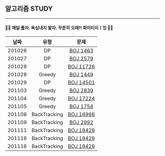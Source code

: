 ## 알고리즘 STUDY

----------------

#### 🙋‍♀️ 매일 풀자. 욕심내지 말자. 꾸준히 오래!! 화이티이ㅣ잉 🙋‍♀️


|날짜|유형|문제|
|:--------:|:-------:|:-----------:|
|201026|DP|[BOJ 1463](https://www.acmicpc.net/problem/1463)
|201027|DP|[BOJ 2579](https://www.acmicpc.net/problem/2579)
|201028|DP|[BOJ 11726](https://www.acmicpc.net/problem/11726)
|201028|Greedy|[BOJ 1449](https://www.acmicpc.net/problem/1449)
|201029|DP|[BOJ 14501](https://www.acmicpc.net/problem/14501)
|201103|Greedy|[BOJ 2839](https://www.acmicpc.net/problem/2839)
|201104|Greedy|[BOJ 17224](https://www.acmicpc.net/problem/17224)
|201105|Greedy|[BOJ 1758](https://www.acmicpc.net/problem/1758)
|201106|BackTracking|[BOJ 16968](https://www.acmicpc.net/problem/16968)
|201109|BackTracking|[BOJ 2992](https://www.acmicpc.net/problem/2992)
|201111|BackTracking|[BOJ 18429](https://www.acmicpc.net/problem/18429)
|201116|BackTracking|[BOJ 18429](https://www.acmicpc.net/problem/18429)
|201116|BackTracking|[BOJ 18429](https://www.acmicpc.net/problem/18429)